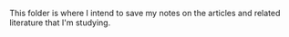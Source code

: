 This folder is where I intend to save my notes on the articles and related literature that I'm studying. 
